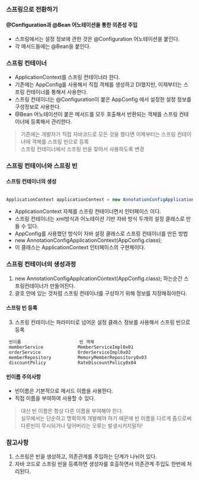### 스프링으로 전환하기
#### @Configuration과 @Bean 어노테이션을 통한 의존성 주입
* 스프링에서는 설정 정보에 관한 것은 @Configuration 어노테이션을 붙인다.
* 각 메서드들에는 @Bean을 붙인다.

### 스프링 컨테이너
* ApplicationContext를 스프링 컨테이너라 한다.
* 기존에는 AppConfig를 사용해서 직접 객체를 생성하고 DI했지만, 이제부터는 스프링 컨테이너를 통해서 사용한다.
* 스프링 컨테이너는 @Configuration이 붙은 AppConfig 에서 설정한 설정 정보를 구성정보로 사용한다.
* @Bean 어노테이션이 붙은 메서드를 모두 호출해서 반환되는 객체를 스프링 컨테이너에 등록해서 관리한다.

> 기존에는 개발자가 직접 자바코드로 모든 것을 했다면 이제부터는 스프링 컨테이너에 객체를 스프링 빈으로 등록 <br>
> 스프링 컨테이너에서 스프링 빈을 찾아서 사용하도록 변경
 
 ### 스프링 컨테이너와 스프링 빈
 #### 스프링 컨테이너의 생성
 
 ``` java
 
 ApplicationContext applicationContext = new AnnotationConfigApplicationContext(AppConfig.class);
 
 ```
 * ApplicationContext 자체를 스프링 컨테이너면서 인터페이스 이다.
 * 스프링 컨테이너는 xml방식과 어노테이션 기반 자바 방식 두개의 설정 클래스로 만들 수 있다.
 * AppConfig를 사용했던 방식이 자바 설정 클래스로 스프링 컨테이너를 만든 방법
  * new AnnotationConfigApplicationContext(AppConfig.class);
  * 이 클래스는 ApplicationContext 인터페이스의 구현체이다.

### 스프링 컨테이너의 생성과정
1. new AnnotationConfigApplicationContext(AppConfig.class); 하는순간 스프링컨테이너가 만들어진다.
2. 괄호 안에 있는 것처럼 스프링 컨테이너를 구성하기 위해 정보를 지정해줘야한다.

#### 스프링 빈 등록
3. 스프링 컨테이너는 파라미터로 넘어온 설정 클래스 정보를 사용해서 스프링 빈으로 등록

```
 빈이름                      빈 객체
 memberService             MemberServiceImpl0x01
 orderService              OrderServiceImpl0x02
 memberRepository          MemoryMemberRepository0x03
 discountPolicy            RateDiscountPolicy0x04

```

#### 빈이름 주의사항
* 빈이름은 기본적으로 메서드 이름을 사용한다.
* 직접 이름을 부여하여 사용할 수 있다.
> 대신 빈 이름은 항상 다른 이름을 부여해야 한다. <br>
> 실무에서는 단순하고 명확하게 개발해야 하기 때문에 빈 이름을 다르게 줌으로써 다른빈이 무시되거나 덮어버리는 오류는 발생시키지말자!


### 참고사항
1. 스프링은 빈을 생성하고, 의존관계를 주입하는 단계가 나뉘어 있다.
2. 자바 코드로 스프링 빈을 등록하면 생성자를 호출하면서 의존관계 주입도 한번에 처리된다.




